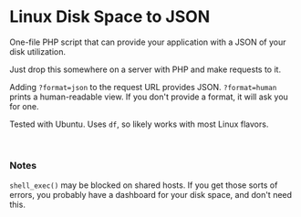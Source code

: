 # Linux Disk Space to JSON

One-file PHP script that can provide your application with a JSON of your disk utilization. 

Just drop this somewhere on a server with PHP and make requests to it.

Adding `?format=json` to the request URL provides JSON. `?format=human` prints a human-readable view. If you don't provide a format, it will ask you for one.

Tested with Ubuntu. Uses `df`, so likely works with most Linux flavors.

<br>

### Notes
`shell_exec()` may be blocked on shared hosts. If you get those sorts of errors, you probably have a dashboard for your disk space, and don't need this.
